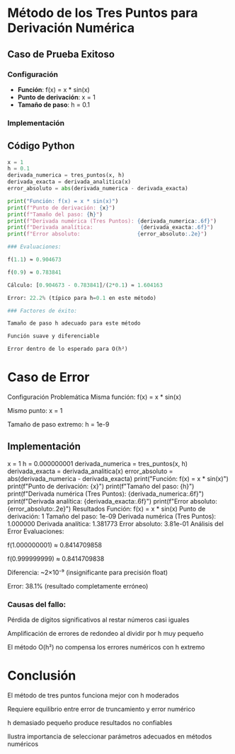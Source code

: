 # Método de los Tres Puntos para Derivación Numérica

## Caso de Prueba Exitoso

### Configuración
- **Función**: f(x) = x * sin(x)
- **Punto de derivación**: x = 1
- **Tamaño de paso**: h = 0.1

### Implementación
## Código Python
```python
x = 1
h = 0.1
derivada_numerica = tres_puntos(x, h)
derivada_exacta = derivada_analitica(x)
error_absoluto = abs(derivada_numerica - derivada_exacta)

print("Función: f(x) = x * sin(x)")
print(f"Punto de derivación: {x}")
print(f"Tamaño del paso: {h}")
print(f"Derivada numérica (Tres Puntos): {derivada_numerica:.6f}")
print(f"Derivada analítica:               {derivada_exacta:.6f}")
print(f"Error absoluto:                  {error_absoluto:.2e}")

### Evaluaciones:

f(1.1) ≈ 0.904673

f(0.9) ≈ 0.783841

Cálculo: [0.904673 - 0.783841]/(2*0.1) ≈ 1.604163

Error: 22.2% (típico para h=0.1 en este método)

### Factores de éxito:

Tamaño de paso h adecuado para este método

Función suave y diferenciable

Error dentro de lo esperado para O(h²)

```
# Caso de Error
Configuración Problemática
Misma función: f(x) = x * sin(x)

Mismo punto: x = 1

Tamaño de paso extremo: h = 1e-9

## Implementación

x = 1
h = 0.000000001
derivada_numerica = tres_puntos(x, h)
derivada_exacta = derivada_analitica(x)
error_absoluto = abs(derivada_numerica - derivada_exacta)
print("Función: f(x) = x * sin(x)")
print(f"Punto de derivación: {x}")
print(f"Tamaño del paso: {h}")
print(f"Derivada numérica (Tres Puntos): {derivada_numerica:.6f}")
print(f"Derivada analítica:               {derivada_exacta:.6f}")
print(f"Error absoluto:                  {error_absoluto:.2e}")
Resultados
Función: f(x) = x * sin(x)
Punto de derivación: 1
Tamaño del paso: 1e-09
Derivada numérica (Tres Puntos): 1.000000
Derivada analítica:               1.381773
Error absoluto:                  3.81e-01
Análisis del Error
Evaluaciones:

f(1.000000001) ≈ 0.8414709858

f(0.999999999) ≈ 0.8414709838

Diferencia: ~2×10⁻⁹ (insignificante para precisión float)

Error: 38.1% (resultado completamente erróneo)

### Causas del fallo:

Pérdida de dígitos significativos al restar números casi iguales

Amplificación de errores de redondeo al dividir por h muy pequeño

El método O(h²) no compensa los errores numéricos con h extremo

# Conclusión
El método de tres puntos funciona mejor con h moderados

Requiere equilibrio entre error de truncamiento y error numérico

h demasiado pequeño produce resultados no confiables

Ilustra importancia de seleccionar parámetros adecuados en métodos numéricos
